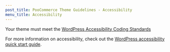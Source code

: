 ```yaml
---
post_title: PooCommerce Theme Guidelines - Accessibility
menu_title: Accessibility
---
```


Your theme must meet the [WordPress Accessibility Coding Standards](https://developer.wordpress.org/coding-standards/wordpress-coding-standards/accessibility/) 

For more information on accessibility, check out the [WordPress accessibility quick start guide](https://make.wordpress.org/accessibility/handbook/best-practices/quick-start-guide/).

